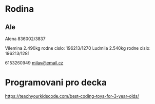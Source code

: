 # Rodina

## Ale

Alena 836002/3837

Vilemina 2.490kg   rodne cislo: 196213/1270
Ludmila 2.540kg    rodne cislo: 196213/1281

6153260949 milav@email.cz


# Programovani pro decka

https://teachyourkidscode.com/best-coding-toys-for-3-year-olds/